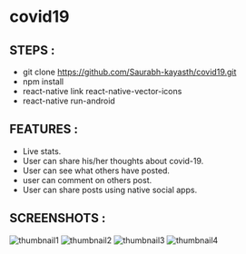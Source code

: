 # covid19

## STEPS :
  - git clone https://github.com/Saurabh-kayasth/covid19.git
  - npm install
  - react-native link react-native-vector-icons
  - react-native run-android

## FEATURES : 
   - Live stats.
   - User can share his/her thoughts about covid-19.
   - User can see what others have posted.
   - user can comment on others post.
   - User can share posts using native social apps.

## SCREENSHOTS : 
![thumbnail1](https://user-images.githubusercontent.com/30195666/87654775-052a9800-c775-11ea-95d7-8b8484635b24.png)
![thumbnail2](https://user-images.githubusercontent.com/30195666/87654782-08258880-c775-11ea-8049-a70e06f76e87.png)
![thumbnail3](https://user-images.githubusercontent.com/30195666/87654796-0b207900-c775-11ea-8b5a-46616c11c351.png)
![thumbnail4](https://user-images.githubusercontent.com/30195666/87654801-0c51a600-c775-11ea-8c9b-a06c936dc380.png)
